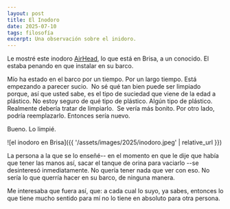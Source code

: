 ```yaml
---
layout: post
title: El Inodoro
date: 2025-07-10
tags: filosofía
excerpt: Una observación sobre el inidoro.
---
```


Le mostré este inodoro [AirHead][airhead], lo que está en Brisa, a un conocido.
El estaba penando en que instalar en su barco.

[airhead]: https://airheadtoilet.com/product/air-head-composting-toilet-complete-unit/

Mío ha estado en el barco por un tiempo. Por un largo tiempo. Está empezando a
parecer sucio.  No sé qué tan bien puede ser limpiado porque, así que usted
sabe, es el tipo de suciedad que viene de la edad a plástico. No estoy seguro
de qué tipo de plástico. Algún tipo de plástico. Realmente debería tratar de
limpiarlo.  Se vería más bonito.  Por otro lado, podría reemplazarlo. Entonces
sería nuevo.

Bueno. Lo limpié.

![el inodoro en Brisa]({{ '/assets/images/2025/inodoro.jpeg' | relative_url }})

La persona a la que se lo enseñé-- en el momento en que le dije que había que
tener las manos así, sacar el tanque de orina para vaciarlo --se desinteresó
inmediatamente. No quería tener nada que ver con eso. No sería lo que querría
hacer en su barco, de ninguna manera.

Me interesaba que fuera así, que: a cada cual lo suyo, ya sabes, entonces lo
que tiene mucho sentido para mí no lo tiene en absoluto para otra persona.

